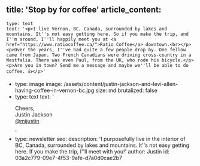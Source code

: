 title: 'Stop by for coffee'
article_content:
  -
    type: text
    text: '<p>I live Vernon, BC, Canada, surrounded by lakes and mountains. It''s not easy getting here. So if you make the trip, and I''m around, I''ll happily meet you at <a href="https://www.ratiocoffee.ca/">Ratio Coffee</a> downtown.<br></p><p>Over the years, I''ve had quite a few people drop by. One fellow came from Japan. Two French Canadians were driving cross-country in a Westfalia. There was even Paul, from the UK, who rode his bicycle.</p><p>Are you in town? Send me a message and maybe we''ll be able to do coffee. 👍</p>'
  -
    type: image
    image: /assets/content/justin-jackson-and-levi-allen-having-coffee-in-vernon-bc.jpg
    size: md
    brutalized: false
  -
    type: text
    text: '<p>Cheers,<br>Justin Jackson<br><a href="https://twitter.com/mijustin">@mijustin</a><br></p>'
  -
    type: newsletter
seo:
  description: 'I purposefully live in the interior of BC, Canada, surrounded by lakes and mountains. It''s not easy getting here. If you make the trip, I''ll meet with you!'
author: Justin
id: 03a2c779-09e7-4f53-9afe-d7a0d0cae2b7
